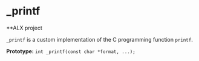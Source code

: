 # _printf
**ALX project

```_printf``` is a custom implementation of the C programming function ```printf```.

**Prototype:** ```int _printf(const char *format, ...);```
